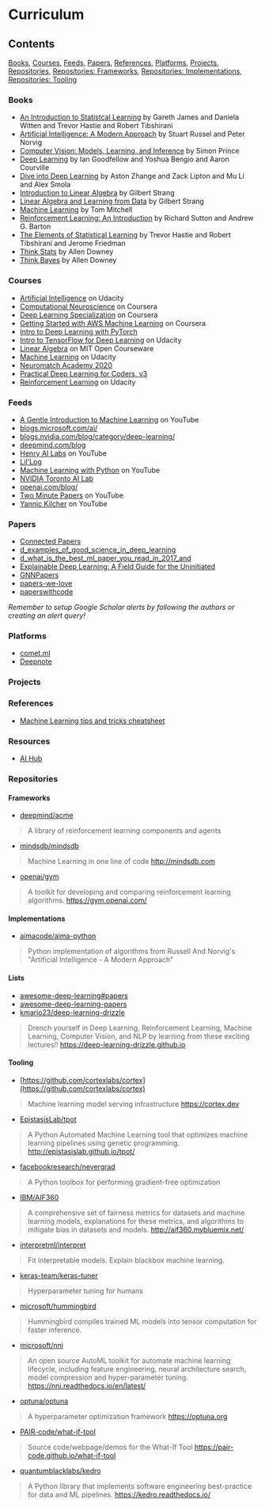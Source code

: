 # Curriculum

## Contents

[Books](#Books), [Courses](#Courses), [Feeds](#Feeds), [Papers](#Papers), [References](#References), [Platforms](#Platforms), [Projects](#Projects), [Repositories](#Repositories), [Repositories: Frameworks](#Frameworks), [Repositories: Implementations](#Implementations), [Repositories: Tooling](#Tooling)


### Books

- [An Introduction to Statistcal Learning](http://faculty.marshall.usc.edu/gareth-james/ISL/) by Gareth James and Daniela Witten and Trevor Hastie and Robert Tibshirani
- [Artificial Intelligence: A Modern Approach](http://aima.cs.berkeley.edu/) by Stuart Russel and Peter Norvig
- [Computer Vision: Models, Learning, and Inference](http://www.computervisionmodels.com/) by Simon Prince
- [Deep Learning](http://www.deeplearningbook.org/) by Ian Goodfellow and Yoshua Bengio and Aaron Courville
- [Dive into Deep Learning](http://d2l.ai/) by Aston Zhange and Zack Lipton and Mu Li and Alex Smola 
- [Introduction to Linear Algebra](http://math.mit.edu/~gs/linearalgebra/) by Gilbert Strang
- [Linear Algebra and Learning from Data](http://math.mit.edu/~gs/learningfromdata/) by Gilbert Strang
- [Machine Learning](http://www.cs.cmu.edu/afs/cs.cmu.edu/user/mitchell/ftp/mlbook.html) by Tom Mitchell
- [Reinforcement Learning: An Introduction](http://incompleteideas.net/book/the-book-2nd.html) by Richard Sutton and Andrew G. Barton
- [The Elements of Statistical Learning](https://web.stanford.edu/~hastie/Papers/ESLII.pdf) by Trevor Hastie and Robert Tibshirani and Jerome Friedman
- [Think Stats](http://greenteapress.com/thinkstats/) by Allen Downey
- [Think Bayes](https://greenteapress.com/wp/think-bayes/) by Allen Downey

### Courses

- [Artificial Intelligence](https://www.udacity.com/course/artificial-intelligence--ud954) on Udacity
- [Computational Neuroscience](https://www.coursera.org/learn/computational-neuroscience/home/welcome) on Coursera
- [Deep Learning Specialization](https://www.coursera.org/specializations/deep-learning) on Coursera
- [Getting Started with AWS Machine Learning](https://www.coursera.org/learn/aws-machine-learning/home/welcome) on Coursera
- [Intro to Deep Learning with PyTorch](https://www.udacity.com/course/deep-learning-pytorch--ud188)
- [Intro to TensorFlow for Deep Learning](https://www.udacity.com/course/intro-to-tensorflow-for-deep-learning--ud187) on Udacity
- [Linear Algebra](https://ocw.mit.edu/courses/mathematics/18-06-linear-algebra-spring-2010/) on MIT Open Courseware
- [Machine Learning](https://www.udacity.com/course/machine-learning--ud262) on Udacity
- [Neuromatch Academy 2020](https://neuromatch.io/academy/)
- [Practical Deep Learning for Coders, v3](https://course.fast.ai/)
- [Reinforcement Learning](https://www.udacity.com/course/reinforcement-learning--ud600) on Udacity

### Feeds

- [A Gentle Introduction to Machine Learning](https://www.youtube.com/playlist?list=PLblh5JKOoLUICTaGLRoHQDuF_7q2GfuJF) on YouTube
- [blogs.microsoft.com/ai/](https://blogs.microsoft.com/ai/)
- [blogs.nvidia.com/blog/category/deep-learning/](https://blogs.nvidia.com/blog/category/deep-learning/)
- [deepmind.com/blog](https://deepmind.com/blog)
- [Henry AI Labs](https://www.youtube.com/channel/UCHB9VepY6kYvZjj0Bgxnpbw) on YouTube
- [Lil'Log](https://lilianweng.github.io/lil-log/)
- [Machine Learning with Python](https://www.youtube.com/playlist?list=PLQVvvaa0QuDfKTOs3Keq_kaG2P55YRn5v) on YouTube
- [NVIDIA Toronto AI Lab](https://nv-tlabs.github.io/)
- [openai.com/blog/](https://openai.com/blog/)
- [Two Minute Papers](https://www.youtube.com/user/keeroyz) on YouTube
- [Yannic Kilcher](https://www.youtube.com/channel/UCZHmQk67mSJgfCCTn7xBfew) on YouTube

### Papers

- [Connected Papers](https://www.connectedpapers.com/)
- [d_examples_of_good_science_in_deep_learning](https://www.reddit.com/r/MachineLearning/comments/gpgspf/d_examples_of_good_science_in_deep_learning/)
- [d_what_is_the_best_ml_paper_you_read_in_2017_and](https://www.reddit.com/r/MachineLearning/comments/7n69h0/d_what_is_the_best_ml_paper_you_read_in_2017_and/)
- [Explainable Deep Learning: A Field Guide for the Uninitiated](https://arxiv.org/abs/2004.14545)
- [GNNPapers](https://github.com/thunlp/GNNPapers)
- [papers-we-love](https://github.com/papers-we-love/papers-we-love)
- [paperswithcode](https://paperswithcode.com/)

_Remember to setup Google Scholar alerts by following the authors or creating an alert query!_ 

### Platforms

- [comet.ml](https://www.comet.ml/site/)
- [Deepnote](https://deepnote.com/)

### Projects

### References

- [Machine Learning tips and tricks cheatsheet](https://stanford.edu/~shervine/teaching/cs-229/cheatsheet-machine-learning-tips-and-tricks#diagnostics)

### Resources

- [AI Hub](https://aihub.cloud.google.com/u/0/)

### Repositories

#### Frameworks

- [deepmind/acme](https://github.com/deepmind/acme)
> A library of reinforcement learning components and agents
- [mindsdb/mindsdb](https://github.com/mindsdb/mindsdb)
> Machine Learning in one line of code http://mindsdb.com
- [openai/gym](https://github.com/openai/gym)
> A toolkit for developing and comparing reinforcement learning algorithms. https://gym.openai.com/

#### Implementations

- [aimacode/aima-python](https://github.com/aimacode/aima-python)
> Python implementation of algorithms from Russell And Norvig's "Artificial Intelligence - A Modern Approach"

#### Lists

- [awesome-deep-learning#papers](https://github.com/ChristosChristofidis/awesome-deep-learning#papers)
- [awesome-deep-learning-papers](https://github.com/terryum/awesome-deep-learning-papers)
- [kmario23/deep-learning-drizzle](https://github.com/kmario23/deep-learning-drizzle)
> Drench yourself in Deep Learning, Reinforcement Learning, Machine Learning, Computer Vision, and NLP by learning from these exciting lectures!! https://deep-learning-drizzle.github.io

#### Tooling

- [https://github.com/cortexlabs/cortex](https://github.com/cortexlabs/cortex)
> Machine learning model serving infrastructure https://cortex.dev
- [EpistasisLab/tpot](https://github.com/EpistasisLab/tpot)
> A Python Automated Machine Learning tool that optimizes machine learning pipelines using genetic programming. http://epistasislab.github.io/tpot/
- [facebookresearch/nevergrad](https://github.com/facebookresearch/nevergrad)
> A Python toolbox for performing gradient-free optimization
- [IBM/AIF360](https://github.com/IBM/AIF360)
> A comprehensive set of fairness metrics for datasets and machine learning models, explanations for these metrics, and algorithms to mitigate bias in datasets and models. http://aif360.mybluemix.net/
- [interpretml/interpret](https://github.com/interpretml/interpret)
> Fit interpretable models. Explain blackbox machine learning.
- [keras-team/keras-tuner](https://github.com/keras-team/keras-tuner)
> Hyperparameter tuning for humans
- [microsoft/hummingbird](https://github.com/microsoft/hummingbird)
> Hummingbird compiles trained ML models into tensor computation for faster inference.
- [microsoft/nni](https://github.com/microsoft/nni)
> An open source AutoML toolkit for automate machine learning lifecycle, including feature engineering, neural architecture search, model compression and hyper-parameter tuning. https://nni.readthedocs.io/en/latest/
- [optuna/optuna](https://github.com/optuna/optuna)
> A hyperparameter optimization framework https://optuna.org
- [PAIR-code/what-if-tool](https://github.com/PAIR-code/what-if-tool)
> Source code/webpage/demos for the What-If Tool https://pair-code.github.io/what-if-tool
- [quantumblacklabs/kedro](https://github.com/quantumblacklabs/kedro)
> A Python library that implements software engineering best-practice for data and ML pipelines. https://kedro.readthedocs.io/